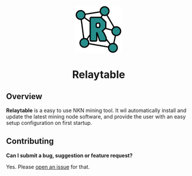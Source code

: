 <div align="center">
    <img height="128" alt="Relaytable" src="logo.png">
 <h1>Relaytable</h1>
</div>


## Overview
**Relaytable** is a easy to use NKN mining tool. It wil automatically install and update the latest mining node software, and provide the user with an easy setup configuration on first startup.

## Contributing

**Can I submit a bug, suggestion or feature request?**

Yes. Please [open an issue](https://github.com/MutsiMutsi/Relaytable/issues/new) for that.

